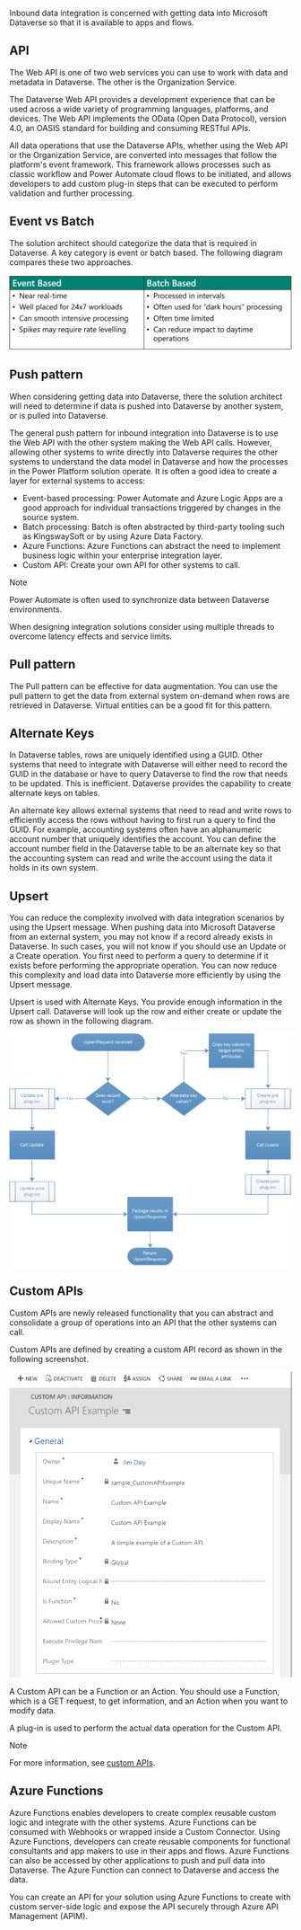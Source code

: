 Inbound data integration is concerned with getting data into Microsoft Dataverse so that it is available to apps and flows.

## API

The Web API is one of two web services you can use to work with data and metadata in Dataverse. The other is the Organization Service.

The Dataverse Web API provides a development experience that can be used across a wide variety of programming languages, platforms, and devices. The Web API implements the OData (Open Data Protocol), version 4.0, an OASIS standard for building and consuming RESTful APIs.

All data operations that use the Dataverse APIs, whether using the Web API or the Organization Service, are converted into messages that follow the platform's event framework. This framework allows processes such as classic workflow and Power Automate cloud flows to be initiated, and allows developers to add custom plug-in steps that can be executed to perform validation and further processing.

## Event vs Batch

The solution architect should categorize the data that is required in Dataverse. A key category is event or batch based. The following diagram compares these two approaches.

![Diagram of inbound integration approaches.](../media/3-inbound.png)

## Push pattern

When considering getting data into Dataverse, there the solution architect will need to determine if data is pushed into Dataverse by another system, or is pulled into Dataverse.

The general push pattern for inbound integration into Dataverse is to use the Web API with the other system making the Web API calls. However, allowing other systems to write directly into Dataverse requires the other systems to understand the data model in Dataverse and how the processes in the Power Platform solution operate. It is often a good idea to create a layer for external systems to access:

- Event-based processing: Power Automate and Azure Logic Apps are a good approach for individual transactions triggered by changes in the source system.
- Batch processing: Batch is often abstracted by third-party tooling such as KingswaySoft or by using Azure Data Factory.
- Azure Functions: Azure Functions can abstract the need to implement business logic within your enterprise integration layer.
- Custom API: Create your own API for other systems to call.

> [!NOTE]
> Power Automate is often used to synchronize data between Dataverse environments.

When designing integration solutions consider using multiple threads to overcome latency effects and service limits.

## Pull pattern

The Pull pattern can be effective for data augmentation. You can use the pull pattern to get the data from external system on-demand when rows are retrieved in Dataverse. Virtual entities can be a good fit for this pattern.

## Alternate Keys

In Dataverse tables, rows are uniquely identified using a GUID. Other systems that need to integrate with Dataverse will either need to record the GUID in the database or have to query Dataverse to find the row that needs to be updated. This is inefficient. Dataverse provides the capability to create alternate keys on tables.

An alternate key allows external systems that need to read and write rows to efficiently access the rows without having to first run a query to find the GUID. For example, accounting systems often have an alphanumeric account number that uniquely identifies the account. You can define the account number field in the Dataverse table to be an alternate key so that the accounting system can read and write the account using the data it holds in its own system.

## Upsert

You can reduce the complexity involved with data integration scenarios by using the Upsert message. When pushing data into Microsoft Dataverse from an external system, you may not know if a record already exists in Dataverse. In such cases, you will not know if you should use an Update or a Create operation. You first need to perform a query to determine if it exists before performing the appropriate operation. You can now reduce this complexity and load data into Dataverse more efficiently by using the Upsert message.

Upsert is used with Alternate Keys. You provide enough information in the Upsert call. Dataverse will look up the row and either create or update the row as shown in the following diagram.

![Diagram that shows the use of upsert logic.](../media/3-upsert.png)

## Custom APIs

Custom APIs are newly released functionality that you can abstract and consolidate a group of operations into an API that the other systems can call.

Custom APIs are defined by creating a custom API record as shown in the following screenshot.

![Screenshot of custom API record.](../media/3-custom-api.png)

A Custom API can be a Function or an Action. You should use a Function, which is a GET request, to get information, and an Action when you want to modify data.

A plug-in is used to perform the actual data operation for the Custom API.

> [!NOTE]
> For more information, see [custom APIs](https://docs.microsoft.com/powerapps/developer/data-platform/custom-api).

## Azure Functions

Azure Functions enables developers to create complex reusable custom logic and integrate with the other systems. Azure Functions can be consumed with Webhooks or wrapped inside a Custom Connector. Using Azure Functions, developers can create reusable components for functional consultants and app makers to use in their apps and flows. Azure Functions can also be accessed by other applications to push and pull data into Dataverse. The Azure Function can connect to Dataverse and access the data.

You can create an API for your solution using Azure Functions to create with custom server-side logic and expose the API securely through Azure API Management (APIM).
